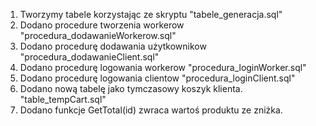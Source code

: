 1. Tworzymy tabele korzystając ze skryptu "tabele_generacja.sql"
2. Dodano procedure tworzenia workerow "procedura_dodawanieWorkerow.sql"
3. Dodano procedurę dodawania użytkownikow "procedura_dodawanieClient.sql"
4. Dodano procedurę logowania workerow "procedura_loginWorker.sql"
5. Dodano procedurę logowania clientow "procedura_loginClient.sql"
6. Dodano nową tabelę jako tymczasowy koszyk klienta. "table_tempCart.sql"
7. Dodano funkcje GetTotal(id) zwraca wartoś produktu ze zniżka.